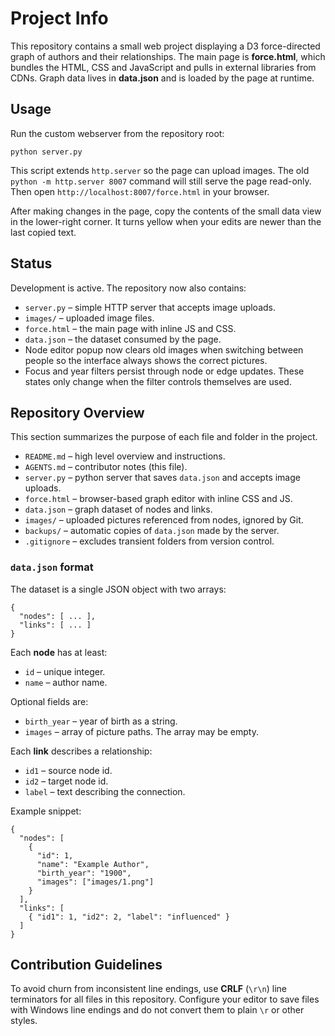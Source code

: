 # Project Info

This repository contains a small web project displaying a D3 force-directed graph of authors and their relationships. The main page is **force.html**, which bundles the HTML, CSS and JavaScript and pulls in external libraries from CDNs. Graph data lives in **data.json** and is loaded by the page at runtime.

## Usage

Run the custom webserver from the repository root:

```
python server.py
```

This script extends `http.server` so the page can upload images. The old
`python -m http.server 8007` command will still serve the page read-only.
Then open `http://localhost:8007/force.html` in your browser.

After making changes in the page, copy the contents of the small data view in
the lower-right corner.  It turns yellow when your edits are newer than the
last copied text.

## Status

Development is active. The repository now also contains:

- `server.py` – simple HTTP server that accepts image uploads.
- `images/` – uploaded image files.
- `force.html` – the main page with inline JS and CSS.
- `data.json` – the dataset consumed by the page.
- Node editor popup now clears old images when switching between people so
  the interface always shows the correct pictures.
- Focus and year filters persist through node or edge updates. These states only
  change when the filter controls themselves are used.

## Repository Overview
This section summarizes the purpose of each file and folder in the project.

- `README.md` – high level overview and instructions.
- `AGENTS.md` – contributor notes (this file).
- `server.py` – python server that saves `data.json` and accepts image uploads.
- `force.html` – browser-based graph editor with inline CSS and JS.
- `data.json` – graph dataset of nodes and links.
- `images/` – uploaded pictures referenced from nodes, ignored by Git.
- `backups/` – automatic copies of `data.json` made by the server.
- `.gitignore` – excludes transient folders from version control.

### `data.json` format
The dataset is a single JSON object with two arrays:

```
{
  "nodes": [ ... ],
  "links": [ ... ]
}
```

Each **node** has at least:

- `id` – unique integer.
- `name` – author name.

Optional fields are:

- `birth_year` – year of birth as a string.
- `images` – array of picture paths. The array may be empty.

Each **link** describes a relationship:

- `id1` – source node id.
- `id2` – target node id.
- `label` – text describing the connection.

Example snippet:

```
{
  "nodes": [
    {
      "id": 1,
      "name": "Example Author",
      "birth_year": "1900",
      "images": ["images/1.png"]
    }
  ],
  "links": [
    { "id1": 1, "id2": 2, "label": "influenced" }
  ]
}
```

## Contribution Guidelines

To avoid churn from inconsistent line endings, use **CRLF** (`\r\n`) line
terminators for all files in this repository. Configure your editor to save
files with Windows line endings and do not convert them to plain `\r` or
other styles.
